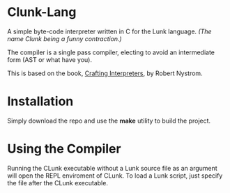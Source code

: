 # Clunk-Lang
A simple byte-code interpreter written in C for the Lunk language. *(The name Clunk being a funny contraction.)*

The compiler is a single pass compiler, electing to avoid an intermediate form (AST or what have you).

This is based on the book, [Crafting Interpreters](https://craftinginterpreters.com/), by Robert Nystrom.

# Installation
Simply download the repo and use the **make** utility to build the project.

# Using the Compiler
Running the CLunk executable without a Lunk source file as an argument will open the REPL enviroment of CLunk. To load a Lunk script, just specify the file after the CLunk executable.